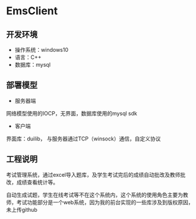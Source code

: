 # EmsClient

## 开发环境

* 操作系统：windows10
* 语言：C++
* 数据库：mysql

## 部署模型

* 服务器端

网络模型使用的IOCP，无界面，数据库使用的mysql sdk

* 客户端

界面库：duilib， 与服务器通过TCP（winsock）通信，自定义协议

## 工程说明

考试管理系统，通过excel导入题库，及学生考试完后的成绩自动批改及教师批改，成绩查看统计等。

自动生成试题，学生在线考试等不在这个系统内，这个系统的使用角色主要为教师，考试功能部分是一个web系统，因为我的前台实现的一些库涉及到版权原因，未上传github
